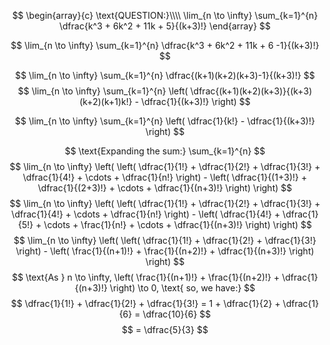 $$
\begin{array}{c}
\text{QUESTION:}\\\\
\lim_{n \to \infty} \sum_{k=1}^{n} \dfrac{k^3 + 6k^2 + 11k + 5}{(k+3)!}
\end{array}
$$

$$
\lim_{n \to \infty} \sum_{k=1}^{n} \dfrac{k^3 + 6k^2 + 11k + 6 -1}{(k+3)!}
$$

$$
\lim_{n \to \infty} \sum_{k=1}^{n} \dfrac{(k+1)(k+2)(k+3)-1}{(k+3)!}
$$
$$
\lim_{n \to \infty} \sum_{k=1}^{n} \left( \dfrac{(k+1)(k+2)(k+3)}{(k+3)(k+2)(k+1)k!} -  \dfrac{1}{(k+3)!} \right)
$$

$$
\lim_{n \to \infty} \sum_{k=1}^{n} \left( \dfrac{1}{k!} -  \dfrac{1}{(k+3)!} \right)
$$

$$
\text{Expanding the sum:} \sum_{k=1}^{n} 
$$
$$
\lim_{n \to \infty} \left( 
\left( \dfrac{1}{1!} + \dfrac{1}{2!} + \dfrac{1}{3!} + \dfrac{1}{4!} + \cdots +  \dfrac{1}{n!} \right) - \left( \dfrac{1}{(1+3)!} + \dfrac{1}{(2+3)!} + \cdots + \dfrac{1}{(n+3)!} \right) 
\right)
$$
$$
\lim_{n \to \infty} \left( 
\left( \dfrac{1}{1!} + \dfrac{1}{2!} + \dfrac{1}{3!} + \dfrac{1}{4!} + \cdots +  \dfrac{1}{n!} \right) - \left( \dfrac{1}{4!} + \dfrac{1}{5!} + \cdots + \frac{1}{n!} + \cdots + \dfrac{1}{(n+3)!} \right) 
\right)
$$
$$
\lim_{n \to \infty} \left( 
\left( \dfrac{1}{1!} + \dfrac{1}{2!} + \dfrac{1}{3!} \right) - \left( \frac{1}{(n+1)!} + \frac{1}{(n+2)!} + \dfrac{1}{(n+3)!} \right) 
\right)
$$
$$
\text{As } n \to \infty, \left( \frac{1}{(n+1)!} + \frac{1}{(n+2)!} + \dfrac{1}{(n+3)!} \right) \to 0, \text{ so, we have:} 
$$
$$
\dfrac{1}{1!} + \dfrac{1}{2!} + \dfrac{1}{3!} = 1 + \dfrac{1}{2} + \dfrac{1}{6} = \dfrac{10}{6}
$$
$$
= \dfrac{5}{3}
$$